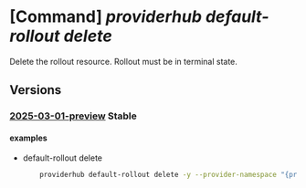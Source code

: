 # [Command] _providerhub default-rollout delete_

Delete the rollout resource. Rollout must be in terminal state.

## Versions

### [2025-03-01-preview](/Resources/mgmt-plane/L3N1YnNjcmlwdGlvbnMve30vcHJvdmlkZXJzL21pY3Jvc29mdC5wcm92aWRlcmh1Yi9wcm92aWRlcnJlZ2lzdHJhdGlvbnMve30vZGVmYXVsdHJvbGxvdXRzL3t9/2025-03-01-preview.xml) **Stable**

<!-- mgmt-plane /subscriptions/{}/providers/microsoft.providerhub/providerregistrations/{}/defaultrollouts/{} 2025-03-01-preview -->

#### examples

- default-rollout delete
    ```bash
        providerhub default-rollout delete -y --provider-namespace "{providerNamespace}" --rollout-name "{defaultRolloutName}"
    ```